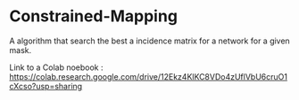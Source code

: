 # Constrained-Mapping
A algorithm that search the best a incidence matrix for a network for a given mask.


Link to a Colab noebook : https://colab.research.google.com/drive/12Ekz4KlKC8VDo4zUflVbU6cruO1cXcso?usp=sharing
